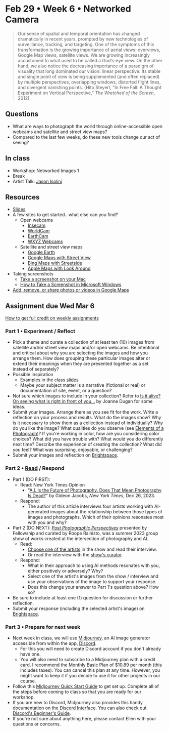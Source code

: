 # Feb 29 • Week 6 • Networked Camera

> Our sense of spatial and temporal orientation has changed dramatically in
> recent years, prompted by new technologies of surveillance, tracking, and
> targeting. One of the symptoms of this transformation is the growing
> importance of aerial views: overviews, Google Map views, satellite views. We
> are growing increasingly accustomed to what used to be called a God’s-eye
> view. On the other hand, we also notice the decreasing importance of a
> paradigm of visuality that long dominated our vision: linear perspective. Its
> stable and single point of view is being supplemented (and often replaced) by
> multiple perspectives, overlapping windows, distorted flight lines, and
> divergent vanishing points. (Hito Steyerl, "In Free Fall: A Thought Experiment
> on Vertical Perspective," *The Wretched of the Screen*, 2012)

## Questions

- What are ways to photograph the world through online-accessible open webcams
  and satellite and street view maps?
- Compared to the last few weeks, do these new tools change our act of seeing?

## In class

- Workshop: Networked Images 1
- Break
- Artist Talk: [Jason Isolini](https://jisolini.com/)

## Resources

- [Slides](https://drive.google.com/drive/folders/1qIvZPNF94dAizOjOpymky5bexo8bdELj?usp=drive_link)
- A few sites to get started.. what else can you find?
  - Open webcams
    - [Insecam](http://www.insecam.org/en/)
    - [WorldCam](https://worldcam.eu/)
    - [EarthCam](https://www.earthcam.com/)
    - [WXYZ Webcams](https://wxyzwebcams.com/)
  - Satellite and street view maps
    - [Google Earth](https://earth.google.com/web/)
    - [Google Maps with Street View](https://www.google.com/streetview/)
    - [Bing Maps with Streetside](https://www.bing.com/maps)
    - [Apple Maps with Look Around](https://www.apple.com/maps/)
- Taking screenshots
  - [Take a screenshot on your Mac](https://support.apple.com/en-us/HT201361)
  - [How to Take a Screenshot in Microsoft
    Windows](https://www.wikihow.com/Take-a-Screenshot-in-Microsoft-Windows#Taking-a-Full-Screen-Screenshot-on-Windows-8.2C-10.2C-and-11)
- [Add, remove, or share photos or videos in Google
  Maps](https://support.google.com/maps/answer/2622947?hl=en&co=GENIE.Platform=Desktop)

## Assignment due Wed Mar 6

[How to get full credit on weekly
assignments](https://github.com/ellennickles/xphoto-s24/tree/main#assessment-and-evaluation)

### Part 1 • Experiment / Reflect

- Pick a theme and curate a collection of at least ten (10) images from
  satellite and/or street view maps and/or open webcams. Be intentional and
  critical about why you are selecting the images and how you arrange them. How
  does grouping these particular images alter or extend their meanings when they
  are presented together as a set instead of separately?
- Possible inspiration
  - Examples in the class
    [slides](https://drive.google.com/drive/folders/1qIvZPNF94dAizOjOpymky5bexo8bdELj?usp=drive_link)
  - Maybe your subject matter is a narrative (fictional or real) or
    documentation of site, event, or a question?
- Not sure which images to include in your collection? Refer to [Is it alive? On
  seeing what is right in front of
  you...](https://github.com/ellennickles/xphoto-s24/blob/main/resources/is-it-alive.md)
  by Joanne Dugan for some ideas.
- Submit your images. Arrange them as you see fit for the work. Write a
  reflection on your process and results. What do the images show? Why is it
  necessary to show them as a collection instead of individually? Why do you
  like the image? What qualities do you observe (see [Elements of a
  Photograph](https://github.com/ellennickles/xphoto-s24/blob/main/resources/photograph-elements.md))?
  If you're working in color, how are you considering color choices? What did
  you have trouble with? What would you do differently next time? Describe the
  experience of creating the collection? What did you feel? What was surprising,
  enjoyable, or challenging?
- Submit your images and reflection on
  [Brightspace](https://brightspace.nyu.edu/d2l/home/344680).

### Part 2 • [Read](https://drive.google.com/drive/folders/1qIvZPNF94dAizOjOpymky5bexo8bdELj) / Respond

- Part 1 (DO FIRST):
  - Read: New York Times Opinion
    - "[A.I. Is the Future of Photography. Does That Mean Photography Is
    Dead?](https://www.nytimes.com/2023/12/26/opinion/ai-future-photography.html?smid=nytcore-ios-share&referringSource=articleShare)" by Gideon Jacobs, *New York Times*, Dec 26, 2023.
  - Respond:
    - The author of this article interviews four artists working with
      AI-generated images about the relationship between those types of images
      and photographs. Which of their opinions resonates most with you and why?
- Part 2 (DO NEXT): *[Post Photographic
  Perspectives](https://postphotography.xyz/ppp1/index-szn-1)* presented by
  Fellowship and curated by Roope Rainisto, was a summer 2023 group
  show of works created at the intersection of photography and AI.
  - Read:
    - [Choose one of the
    artists](https://postphotography.xyz/ppp2/in-conversation) in the show and
    read their interview.
    - Or read the interview with the [show's
    curator](https://postphotography.xyz/in-conversation).
  - Respond:
    - What in their approach to using AI methods resonates with you, either
      positively or adversely? Why?
    - Select one of the artist's images from the show / interview and use your
      observations of the image to support your response.
    - Does this change your answer to Part 1's question above? How so?
- Be sure to include at least one (1) question for discussion or further
  reflection.
- Submit your response (including the selected artist's image) on
  [Brightspace](https://brightspace.nyu.edu/d2l/home/344680).

### Part 3 • Prepare for next week

- Next week in class, we will use [Midjourney](https://www.midjourney.com/home),
  an AI image generator accessible from within the app, [Discord](https://discord.com/).
  - For this you will need to create Discord account if you don't already
    have one.
  - You will also need to subscribe to a Midjourney plan with a credit card. I
    recommend the Monthly Basic Plan of $10.89 per month (this includes taxes).
    You can cancel this plan at any time. However, you might want to keep it if
    you decide to use it for other projects in our course.
- Follow this [Midjourney Quick Start
  Guide](https://docs.midjourney.com/docs/quick-start) to get set up. Complete
  all of the steps before coming to class so that you are ready for our workshop.
- If you are new to Discord, Midjourney also provides this handy documentation
  on the [Discord
  Interface](https://docs.midjourney.com/docs/midjourney-discord). You can also
  check out [Discord's Beginner's
  Guide](https://support.discord.com/hc/en-us/articles/360045138571-Beginner-s-Guide-to-Discord).
- If you're not sure about anything here, please contact Ellen with your
  questions or concerns.
